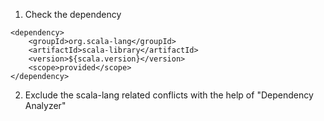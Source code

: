1. Check the dependency
```
<dependency>
    <groupId>org.scala-lang</groupId>
    <artifactId>scala-library</artifactId>
    <version>${scala.version}</version>
    <scope>provided</scope>
</dependency>
```

2. Exclude the scala-lang related conflicts with the help of "Dependency Analyzer"
